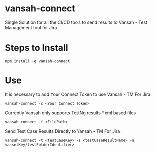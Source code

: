 # vansah-connect
<p>Single Solution for all the CI/CD tools to send results to Vansah - Test Management tool for Jira</p>

# Steps to Install
```
npm install -g vansah-connect
```
# Use
<p>It is necessary to add Your Connect Token to use Vansah - TM For Jira</p>

```
vansah-connect -c <Your Connect Token>
```

<p>Currently Vansah only supports TestNg results *.xml based files</p>

```
vansah-connect -f <FilePath> 

```

<p>Send Test Case Results Directly to Vansah - TM For Jira</p>

```
vansah-connect -t <testCaseKey> -s <testCaseResultName> -a <assetKey/testFolderIdentifier>

```
